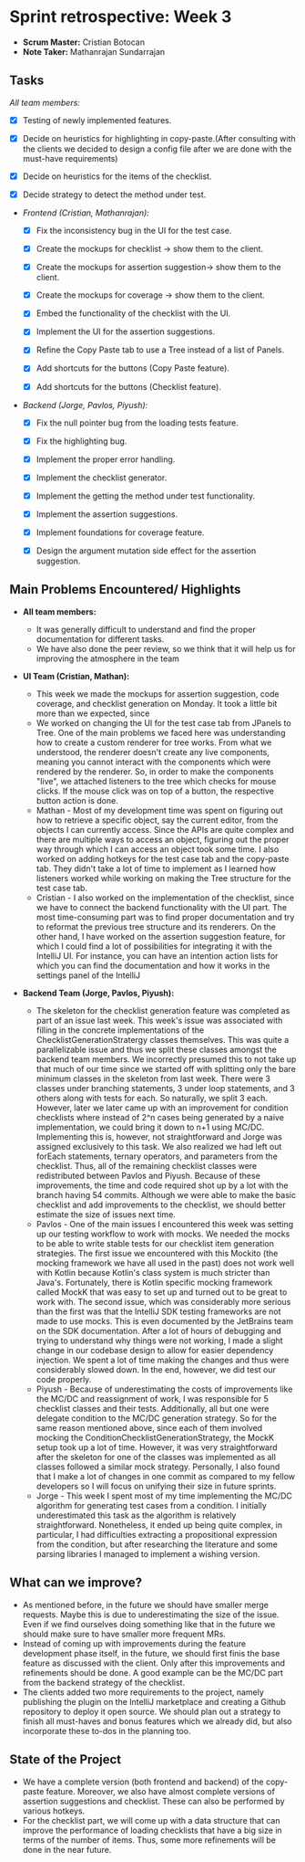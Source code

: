 # Sprint retrospective: Week 3

- **Scrum Master:** Cristian Botocan
- **Note Taker:** Mathanrajan Sundarrajan

## Tasks
*All team members:*
- [x] Testing of newly implemented features.
- [x] Decide on heuristics for highlighting in copy-paste.(After consulting with the clients we decided to design a config file after we are done with the must-have requirements)
- [x] Decide on heuristics for the items of the checklist.
- [x] Decide strategy to detect the method under test.


- *Frontend (Cristian, Mathanrajan):*
    - [x] Fix the inconsistency bug in the UI for the test case.
    - [x] Create the mockups for checklist -> show them to the client.
    - [x] Create the mockups for assertion suggestion-> show them to the client.
    - [x] Create the mockups for coverage -> show them to the client.
    - [x] Embed the functionality of the checklist with the UI.
    - [x] Implement the UI for the assertion suggestions.
    - [x] Refine the Copy Paste tab to use a Tree instead of a list of Panels.
    - [x] Add shortcuts for the buttons (Copy Paste feature).
    - [x] Add shortcuts for the buttons (Checklist feature).



- *Backend (Jorge, Pavlos, Piyush):*
    - [x] Fix the null pointer bug from the loading tests feature.
    - [x] Fix the highlighting bug.
    - [x] Implement the proper error handling.
    - [x] Implement the checklist generator.
    - [x] Implement the getting the method under test functionality.
    - [x] Implement the assertion suggestions.
    - [x] Implement foundations for coverage feature.
    - [x] Design the argument mutation side effect for the assertion suggestion.



## Main Problems Encountered/ Highlights
- **All team members:**
    - It was generally difficult to understand and find the proper documentation for different tasks.
    - We have also done the peer review, so we think that it will help us for improving the atmosphere in the team
- **UI Team (Cristian, Mathan):**
    - This week we made the mockups for assertion suggestion, code coverage, and checklist generation on Monday. It took a little bit more than we expected, since
    - We worked on changing the UI for the test case tab from JPanels to Tree. One of the main problems we faced here was understanding how to create a custom renderer for tree works. From what we understood, the renderer doesn't create any live components, meaning you cannot interact with the components which were rendered by the renderer. So, in order to make the components "live", we attached listeners to the tree which checks for mouse clicks. If the mouse click was on top of a button, the respective button action is done.
    - Mathan - Most of my development time was spent on figuring out how to retrieve a specific object, say the current editor, from the objects I can currently access. Since the APIs are quite complex and there are multiple ways to access an object, figuring out the proper way through which I can access an object took some time. I also worked on adding hotkeys for the test case tab and the copy-paste tab. They didn't take a lot of time to implement as I learned how listeners worked while working on making the Tree structure for the test case tab.
    - Cristian - I also worked on the implementation of the checklist, since we have to connect the backend functionality with the UI part. The most time-consuming part was to find proper documentation and try to reformat the previous tree structure and its renderers. On the other hand, I have worked on the assertion suggestion feature, for which I could find a lot of possibilities for integrating it with the IntelliJ UI. For instance, you can have an intention action lists for which you can find the documentation and how it works in the settings panel of the IntelliJ


- **Backend Team (Jorge, Pavlos, Piyush):**
    - The skeleton for the checklist generation feature was completed as part of an issue last week. This week's issue was associated with filling in the concrete implementations of the ChecklistGenerationStratergy classes themselves. This was quite a parallelizable issue and thus we split these classes amongst the backend team members. We incorrectly presumed this to not take up that much of our time since we started off with splitting only the bare minimum classes in the skeleton from last week. There were 3 classes under branching statements, 3 under loop statements, and 3 others along with tests for each. So naturally, we split 3 each. However, later we later came up with an improvement for condition checklists where instead of 2^n cases being generated by a naive implementation, we could bring it down to n+1 using MC/DC. Implementing this is, however, not straightforward and Jorge was assigned exclusively to this task. We also realized we had left out forEach statements, ternary operators, and parameters from the checklist. Thus, all of the remaining checklist classes were redistributed between Pavlos and Piyush. Because of these improvements, the time and code required shot up by a lot with the branch having 54 commits. Although we were able to make the basic checklist and add improvements to the checklist, we should better estimate the size of issues next time.
    - Pavlos - One of the main issues I encountered this week was setting up our testing workflow to work with mocks. We needed the mocks to be able to write stable tests for our checklist item generation strategies. The first issue we encountered with this Mockito (the mocking framework we have all used in the past) does not work well with Kotlin because Kotlin's class system is much stricter than Java's.  Fortunately, there is Kotlin specific mocking framework called MockK that was easy to set up and turned out to be great to work with. The second issue, which was considerably more serious than the first was that the IntelliJ SDK testing frameworks are not made to use mocks.  This is even documented by the JetBrains team on the SDK documentation. After a lot of hours of debugging and trying to understand why things were not working, I made a slight change in our codebase design to allow for easier dependency injection. We spent a lot of time making the changes and thus were considerably slowed down. In the end, however, we did test our code properly.
    - Piyush - Because of underestimating the costs of improvements like the MC/DC and reassignment of work, I was responsible for 5 checklist classes and their tests. Additionally, all but one were delegate condition to the MC/DC generation strategy. So for the same reason mentioned above, since each of them involved mocking the ConditionChecklistGenerationStrategy, the MockK setup took up a lot of time. However, it was very straightforward after the skeleton for one of the classes was implemented as all classes followed a similar mock strategy. Personally, I also found that I make a lot of changes in one commit as compared to my fellow developers so I will focus on unifying their size in future sprints.
    - Jorge - This week I spent most of my time implementing the MC/DC algorithm for generating test cases from a condition. I initially underestimated this task as the algorithm is relatively straightforward. Nonetheless, it ended up being quite complex, in particular, I had difficulties extracting a propositional expression from the condition, but after researching the literature and some parsing libraries I managed to implement a wishing version.


## What can we improve?

- As mentioned before, in the future we should have smaller merge requests. Maybe this is due to underestimating the size of the issue. Even if we find ourselves doing something like that in the future we should make sure to have smaller more frequent MRs.
- Instead of coming up with improvements during the feature development phase itself, in the future, we should first finis the base feature as discussed with the client. Only after this improvements and refinements should be done. A good example can be the MC/DC part from the backend strategy of the checklist.
- The clients added two more requirements to the project, namely publishing the plugin on the IntelliJ marketplace and creating a Github repository to deploy it open source. We should plan out a strategy to finish all must-haves and bonus features which we already did, but also incorporate these to-dos in the planning too.

## State of the Project
- We have a complete version (both frontend and backend) of the copy-paste feature. Moreover, we also have almost complete versions of assertion suggestions and checklist. These can also be performed by various hotkeys.
- For the checklist part, we will come up with a data structure that can improve the performance of loading checklists that have a big size in terms of the number of items. Thus, some more refinements will be done in the near future.

